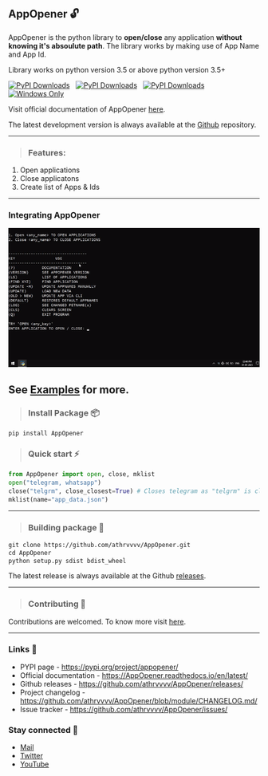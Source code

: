 ## AppOpener 🔓

AppOpener is the python library to **open/close** any application **without knowing it's absoulute path**. The library works by making use of App Name and App Id.

Library works on python version 3.5 or above python version 3.5+

[![PyPI Downloads](https://img.shields.io/pypi/dm/AppOpener)](https://pypi.org/project/AppOpener/) &nbsp; [![PyPI Downloads](https://img.shields.io/pypi/status/AppOpener)](https://pypi.org/project/AppOpener/) &nbsp; [![PyPI Downloads](https://img.shields.io/pypi/v/AppOpener?label=AppOpener)](https://pypi.org/project/AppOpener/) &nbsp; [![Windows Only](https://img.shields.io/badge/platform-windows-blue.svg)](https://shields.io/)

<!-- > **Note**
> AppOpener is only functional on windows. -->

Visit official documentation of AppOpener [here](https://AppOpener.readthedocs.io/en/latest/).

The latest development version is always available at the [Github](https://github.com/athrvvvv/AppOpener) repository.

---

> ### Features:

1. Open applications
2. Close applicatons
3. Create list of Apps & Ids

---

### Integrating AppOpener

![](docs/img/output.gif)

See [Examples](https://github.com/athrvvvv/AppOpener/tree/module/Examples) for more.
---

> ### Install Package 📦

```
pip install AppOpener
```

> ### Quick start ⚡

``` python
from AppOpener import open, close, mklist
open("telegram, whatsapp")
close("telgrm", close_closest=True) # Closes telegram as "telgrm" is closest to "telegram"
mklist(name="app_data.json")
```

---
> ### Building package 🔨

```
git clone https://github.com/athrvvvv/AppOpener.git
cd AppOpener
python setup.py sdist bdist_wheel
```
The latest release is always available at the Github [releases](https://github.com/athrvvvv/AppOpener/releases).

---
> ### Contributing 🤝

Contributions are welcomed. To know more visit [here](https://github.com/athrvvvv/AppOpener/blob/module/CONTRIBUTING.md).

---

### Links 🔗

- PYPI page - https://pypi.org/project/appopener/
- Official documentation - https://AppOpener.readthedocs.io/en/latest/
- Github releases - https://github.com/athrvvvv/AppOpener/releases/
- Project changelog - https://github.com/athrvvvv/AppOpener/blob/module/CHANGELOG.md/
- Issue tracker - https://github.com/athrvvvv/AppOpener/issues/

### Stay connected 🤗

- [Mail](mailto:athrvchaulkar@gmail.com)
- [Twitter](https://twitter.com/athrvvvvv)
- [YouTube](https://www.youtube.com/c/ACUNBOXING2017)
